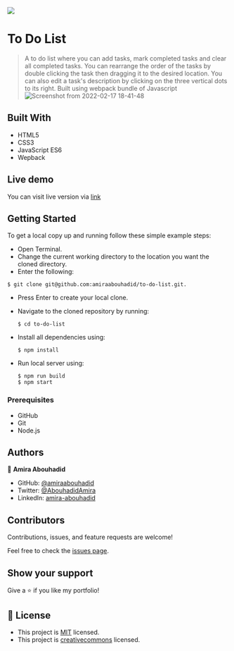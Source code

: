 ![](https://img.shields.io/badge/Microverse-blueviolet)

# To Do List

>A to do list where you can add tasks, mark completed tasks and clear all completed tasks. You can rearrange the order of the tasks by double clicking the task then dragging it to the desired location. You can also edit a task's description by clicking on the three vertical dots to its right. Built using webpack bundle of Javascript
![Screenshot from 2022-02-17 18-41-48](https://user-images.githubusercontent.com/56790126/154528763-e48302b4-f52b-4b51-9e4d-cf85146f508b.png)

## Built With

- HTML5
- CSS3
- JavaScript ES6
- Wepback

## Live demo

You can visit live version via [link](https://toprocrastinate.netlify.app/)

## Getting Started

To get a local copy up and running follow these simple example steps:
- Open Terminal.
- Change the current working directory to the location you want the cloned directory.
- Enter the following:
```
$ git clone git@github.com:amiraabouhadid/to-do-list.git.
```
- Press Enter to create your local clone.
- Navigate to the cloned repository by running:
    ```
    $ cd to-do-list
    ```
- Install all dependencies using:
    ``` 
    $ npm install
    ```

- Run local server using:
    ```
    $ npm run build
    $ npm start
    ```

### Prerequisites
- GitHub
- Git
- Node.js


## Authors

👤 **Amira Abouhadid**

- GitHub: [@amiraabouhadid](https://github.com/amiraabouhadid)
- Twitter: [@AbouhadidAmira](https://twitter.com/AbouhadidAmira)
- LinkedIn: [amira-abouhadid](https://www.linkedin.com/in/amira-abouhadid/)

## Contributors

Contributions, issues, and feature requests are welcome!

Feel free to check the [issues page](https://github.com/amiraabouhadid/to-do-list/issues).

## Show your support

Give a ⭐️ if you like my portfolio!

## 📝 License

- This project is [MIT](./LICENSE) licensed.
- This project is [creativecommons](https://creativecommons.org/licenses/by-nc/4.0/) licensed.
